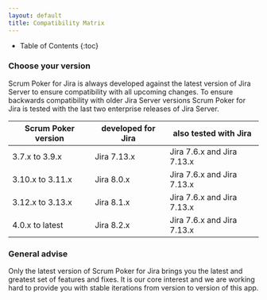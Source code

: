 ```yaml
---
layout: default
title: Compatibility Matrix
---
```


* Table of Contents
{:toc}

### Choose your version

Scrum Poker for Jira is always developed against the latest version of Jira Server to ensure compatibility with all upcoming changes.
To ensure backwards compatibility with older Jira Server versions Scrum Poker for Jira is tested with the last two enterprise releases of Jira Server.

| Scrum Poker version | developed for Jira | also tested with Jira      |
|---------------------|--------------------|----------------------------|
| 3.7.x to 3.9.x      | Jira 7.13.x        | Jira 7.6.x and Jira 7.13.x |
| 3.10.x to 3.11.x    | Jira 8.0.x         | Jira 7.6.x and Jira 7.13.x |
| 3.12.x to 3.13.x    | Jira 8.1.x         | Jira 7.6.x and Jira 7.13.x |
| 4.0.x to latest     | Jira 8.2.x         | Jira 7.6.x and Jira 7.13.x |

### General advise

Only the latest version of Scrum Poker for Jira brings you the latest and greatest set of features and fixes.
It is our core interest and we are working hard to provide you with stable iterations from version to version of this app.
